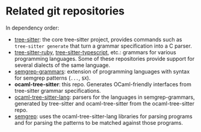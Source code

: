 Related git repositories
==

In dependency order:

* [tree-sitter](https://github.com/tree-sitter/tree-sitter): the core
  tree-sitter project, provides commands such as
  `tree-sitter generate` that turn a grammar specification into a C
  parser.
* [tree-sitter-ruby](https://github.com/tree-sitter/tree-sitter-ruby),
  [tree-sitter-typescript](https://github.com/tree-sitter/tree-sitter-typescript),
  etc.: grammars for various programming languages. Some of these
  repositories provide support for several dialects of the same language.
* [semgrep-grammars](https://github.com/returntocorp/semgrep-grammars):
  extension of programming languages with syntax for semgrep
  patterns (`...`, `$X`).
* **ocaml-tree-sitter**: this repo. Generates OCaml-friendly interfaces from
  tree-sitter grammar specifications.
* [ocaml-tree-sitter-lang](https://github.com/returntocorp/ocaml-tree-sitter-lang):
  parsers for the languages in semgrep-grammars, generated by
  tree-sitter and ocaml-tree-sitter from the ocaml-tree-sitter repo.
* [semgrep](https://github.com/returntocorp/semgrep): uses the
  ocaml-tree-sitter-lang libraries for parsing programs and
  for parsing the patterns to be matched against those programs.
